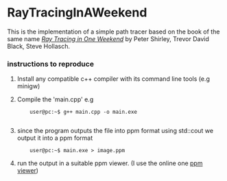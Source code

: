 # RayTracingInAWeekend

This is the implementation of a simple path tracer based on the book of the same name [_Ray Tracing in One Weekend_](https://raytracing.github.io/books/RayTracingInOneWeekend.html) by Peter Shirley, Trevor David Black, Steve Hollasch.


### instructions to reproduce
1. Install any compatible c++ compiler with its command line tools (e.g minigw)
2. Compile the 'main.cpp' e.g
    ```shell
        user@pc:~$ g++ main.cpp -o main.exe
        
    ```

3. since the program outputs the file into ppm format using std::cout we output it into a ppm format
    ```shell
        user@pc:~$ main.exe > image.ppm
    ```

4. run the output in a suitable ppm viewer. (I use the online one [ppm viewer](https://www.cs.rhodes.edu/welshc/COMP141_F16/ppmReader.html))